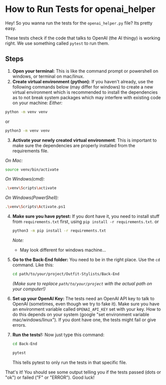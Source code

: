 # How to Run Tests for openai_helper

Hey! So you wanna run the tests for the `openai_helper.py` file? Its pretty easy.

These tests check if the code that talks to OpenAI (the AI thingy) is working right. We use something called `pytest` to run them.

## Steps

1.  **Open your terminal:** This is like the command prompt or powershell on windows, or terminal on mac/linux.
2. **Create virtual environment (python):** If you haven't already, use the following commands below (may differ for windows) to create a new virtual environment which is recommended to install the dependencies as to not break system packages which may interfere with existing code on your machine:
*Either:*
```bash
python -m venv venv
```
or
```bash
python3 -m venv venv
```
3. **Activate your newly created virtual environment**: This is important to make sure the dependencies are properly installed from the requirements file.

*On Mac:*
```bash
source venv/bin/activate
```

*On Windows(cmd):*
```bash
.\venv\Scripts\activate
```
*On Windows(PowerShell):*
```bash
.\venv\Scripts\Activate.ps1
```


4.  **Make sure you have pytest:** If you dont have it, you need to install stuff from `requirements.txt` first, using `pip install -r requirements.txt`.
    or
    ```bash
    python3 -m pip install -r requirements.txt
    ```
    *Note:*
    - May look different for windows machine...

5.  **Go to the Back-End folder:** You need to be in the right place. Use the `cd` command. Like this:
    ```bash
    cd path/to/your/project/Outfit-Stylists/Back-End
    ```
    *(Make sure to replace `path/to/your/project` with the actual path on your computer!)*
6.  **Set up your OpenAI Key:** The tests need an OpenAI API key to talk to OpenAI (sometimes, even though we try to fake it). Make sure you have an environment variable called `OPENAI_API_KEY` set with your key. How to do this depends on your system (google "set environment variable mac/windows/linux"). If you dont have one, the tests might fail or give errors.
7.  **Run the tests!:** Now just type this command:
    ```bash
    cd Back-End
    ```

    ```bash
    pytest
    ```
    This tells pytest to only run the tests in that specific file.

That's it! You should see some output telling you if the tests passed (dots or "ok") or failed ("F" or "ERROR"). Good luck! 
